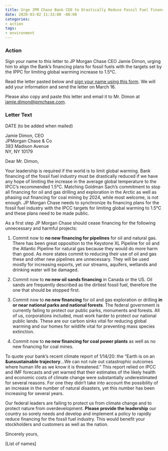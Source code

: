 ```yaml
---
title: Urge JPM Chase Bank CEO to Drastically Reduce Fossil Fuel Financing
date: 2020-03-02 11:33:00 -08:00
categories:
- action
tags:
- environment
---
```


### Action
Sign your name to this letter to JP Morgan Chase CEO Jamie Dimon, urging him to align the Bank’s financing plans for fossil fuels with the targets set by the IPPC for limiting global warming increase to 1.5°C.  

Read the letter pasted below and [sign your name using this form](https://docs.google.com/forms/d/e/1FAIpQLSd5-DOrychUYcsgKr-rL2GfuQQ_T6IjlbOUXgU-uSMi4Y5XGQ/viewform?usp=sf_link). We will add your information and send the letter on March 16.  

Please also copy and paste this letter and email it to Mr. Dimon at <jamie.dimon@jpmchase.com>.  

### Letter Text
DATE (to be added when mailed)  

Jamie Dimon, CEO  
JPMorgan Chase & Co  
383 Madison Avenue  
NY, NY 10179  

Dear Mr. Dimon,  

Your leadership is required if the world is to limit global warming. Bank financing of the fossil fuel industry must be drastically reduced if we have any hope of limiting the increase in the average global temperature to the IPCC’s recommended 1.5°C. Matching Goldman Sach’s commitment to stop all financing for oil and gas drilling and exploration in the Arctic as well as phasing out financing for coal mining by 2024, while most welcome, is not enough. JP Morgan Chase needs to synchronize its financing plans for the fossil fuel industry with the IPCC targets for limiting global warming to 1.5°C and these plans need to be made public.  

As a first step JP Morgan Chase should cease financing for the following unnecessary and harmful projects:  

1) Commit now to **no new financing for pipelines** for oil and natural gas. There has been great opposition to the Keystone XL Pipeline for oil and the Atlantic Pipeline for natural gas because they would do more harm than good. As more states commit to reducing their use of oil and gas these and other new pipelines are unnecessary. They will be used mostly for increasing exports, yet our streams, aquifers, wetlands and drinking water will be damaged.  

2) Commit now to **no new oil sands financing** in Canada or the US. Oil sands are frequently described as the dirtiest fossil fuel, therefore the one that should be stopped first.  

3) Commit now to **no new financing** for oil and gas exploration or drilling **in or near national parks and national forests**. The federal government is currently failing to protect our public parks, monuments and forests. All of us, corporations included, must work harder to protect our national public lands. These are our carbon sinks vital for reducing global warming and our homes for wildlife vital for preventing mass species extinction.  

4) Commit now to **no new financing for coal power plants** as well as no new financing for coal mines.  

To quote your bank’s recent climate report of 1/14/20: the “Earth is on an **&unsustainable trajectory**...We can not rule out catastrophic outcomes where human life as we know it is threatened.” This report relied on IPCC and IMF forecasts and yet warned that their estimates of the likely health and economic costs of climate change were substantially underestimated for several reasons. For one they didn’t take into account the possibility of an increase in the number of natural disasters, yet this number has been increasing for several years.  

Our federal leaders are failing to protect us from climate change and to protect nature from overdevelopment. **Please provide the leadership** our country so sorely needs and develop and implement a policy to rapidly reduce financing for the fossil fuel industry. This would benefit your stockholders and customers as well as the nation.  

Sincerely yours,  

[List of names]
